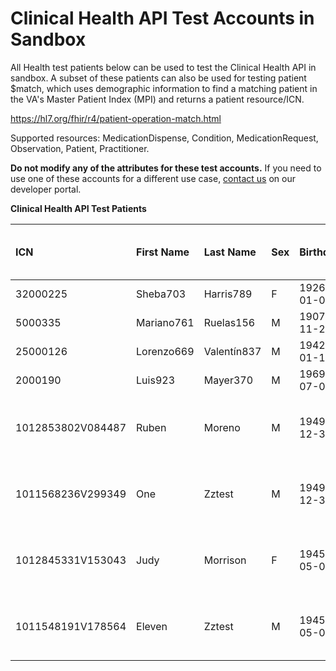 # Clinical Health API Test Accounts in Sandbox

All Health test patients below can be used to test the Clinical Health API in sandbox. A subset of these patients can also be used for testing patient $match, which uses demographic information to find a matching patient in the VA's Master Patient Index (MPI) and returns a patient resource/ICN.

https://hl7.org/fhir/r4/patient-operation-match.html

Supported resources: MedicationDispense, Condition, MedicationRequest, Observation, Patient, Practitioner.

**Do not modify any of the attributes for these test accounts.** If you need to use one of these accounts for a different use case, [contact us](https://developer.va.gov/support/contact-us) on our developer portal.

**Clinical Health API Test Patients**

| ICN               | First Name | Last Name   | Sex | Birthdate  | Enabled for Patient Match | Address                                        | Phone        |
|:------------------|:-----------|:------------|:----|:-----------|:--------------------------|:-----------------------------------------------|:-------------|
| 32000225          | Sheba703   | Harris789   | F   | 1926-01-08 | ➖️                        | ➖                                              | ➖            |
| 5000335           | Mariano761 | Ruelas156   | M   | 1907-11-20 | ➖️                        | ➖                                              | ➖            |
| 25000126          | Lorenzo669 | Valentín837 | M   | 1942-01-11 | ➖️                        | ➖                                              | ➖            |
| 2000190           | Luis923    | Mayer370    | M   | 1969-07-03 | ➖️                        | ➖                                              | ➖            | 
| 1012853802V084487 | Ruben      | Moreno      | M   | 1949-12-30 | ✔️                        | 12345 Redlands Blvd, San Bernardino, CA, 92346 | 909 555 5555 |
| 1011568236V299349 | One        | Zztest      | M   | 1949-12-30 | ✔️                        | 12345 Redlands Blvd, San Bernardino, CA, 92346 | 909 555 5555 |
| 1012845331V153043 | Judy       | Morrison    | F   | 1945-05-05 | ✔️                        | 4758 Hollowood Way, Murrieta, CA, 92562        | 909 789 6542 |
| 1011548191V178564 | Eleven     | Zztest      | M   | 1945-05-05 | ✔️                        | 4758 Hollowood Way, Murrieta, CA, 92562        | 909 789 6542 |
